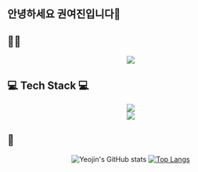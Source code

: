 ## 안녕하세요 권여진입니다👋

<!--
**Kwonyeojiny/Kwonyeojiny** is a ✨ _special_ ✨ repository because its `README.md` (this file) appears on your GitHub profile.

Here are some ideas to get you started:

- 🔭 I’m currently working on ...
- 🌱 I’m currently learning ...
- 👯 I’m looking to collaborate on ...
- 🤔 I’m looking for help with ...
- 💬 Ask me about ...
- 📫 How to reach me: ...
- 😄 Pronouns: ...
- ⚡ Fun fact: ...
-->

## 🏃‍♀️
<div align="center">
  <img style="aline-center" src="https://render.gitanimals.org/farms/{Kwonyeojiny}"/>
</div>

## 💻 Tech Stack 💻
<p align="center">
  <a href="https://skillicons.dev">
    <img src="https://skillicons.dev/icons?i=html,css,javascript,react,redux" /><br>
    <img src="https://skillicons.dev/icons?i=nodejs" />
  </a>
</p>

## 🔔
<div align="center">
  
![Yeojin's GitHub stats](https://github-readme-stats.vercel.app/api?username=Kwonyeojiny&show_icons=true&theme=graywhite)
[![Top Langs](https://github-readme-stats.vercel.app/api/top-langs/?username=Kwonyeojiny&layout=compact)](https://github.com/anuraghazra/github-readme-stats)
</div>
